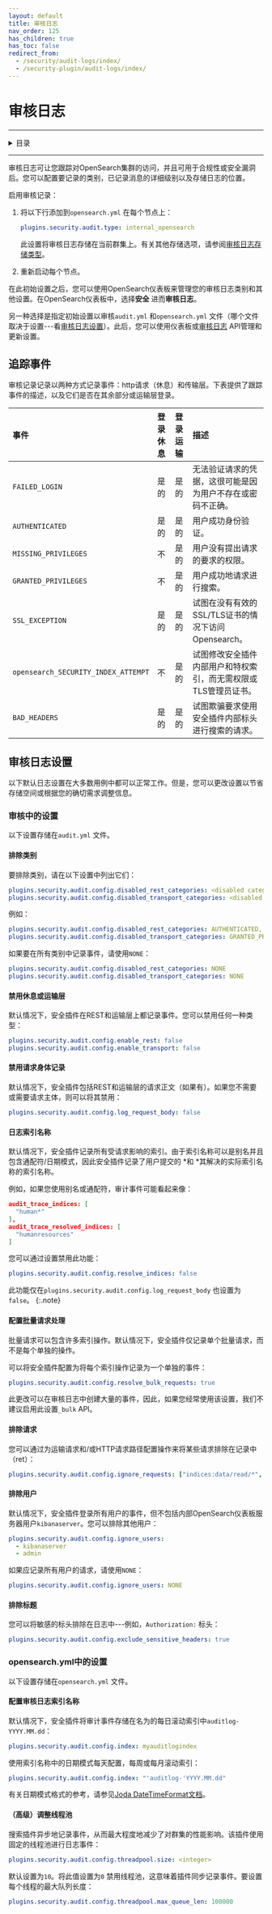 ```yaml
---
layout: default
title: 审核日志
nav_order: 125
has_children: true
has_toc: false
redirect_from:
  - /security/audit-logs/index/
  - /security-plugin/audit-logs/index/
---
```


# 审核日志

---

<details closed markdown="block">
  <summary>
    目录
  </summary>
  {: .text-delta }
- TOC
{:toc}
</details>

---

审核日志可让您跟踪对OpenSearch集群的访问，并且可用于合规性或安全漏洞后。您可以配置要记录的类别，已记录消息的详细级别以及存储日志的位置。

启用审核记录：

1. 将以下行添加到`opensearch.yml` 在每个节点上：

   ```yml
   plugins.security.audit.type: internal_opensearch
   ```

   此设置将审核日志存储在当前群集上。有关其他存储选项，请参阅[审核日志存储类型]({{site.url}}{{site.baseurl}}/security/audit-logs/storage-types/)。

2. 重新启动每个节点。

在此初始设置之后，您可以使用OpenSearch仪表板来管理您的审核日志类别和其他设置。在OpenSearch仪表板中，选择**安全** 进而**审核日志**。

另一种选择是指定初始设置以审核`audit.yml` 和`opensearch.yml` 文件（哪个文件取决于设置---看[审核日志设置](#audit-log-settings)）。此后，您可以使用仪表板或[审核日志]({{site.url}}{{site.baseurl}}/security/access-control/api/#audit-logs) API管理和更新设置。


## 追踪事件

审核记录记录以两种方式记录事件：http请求（休息）和传输层。下表提供了跟踪事件的描述，以及它们是否在其余部分或运输层登录。

事件| 登录休息| 登录运输| 描述
:--- | :--- | :--- | :---
`FAILED_LOGIN` | 是的| 是的| 无法验证请求的凭据，这很可能是因为用户不存在或密码不正确。
`AUTHENTICATED` | 是的| 是的| 用户成功身份验证。
`MISSING_PRIVILEGES` | 不| 是的| 用户没有提出请求的要求的权限。
`GRANTED_PRIVILEGES` | 不| 是的| 用户成功地请求进行搜索。
`SSL_EXCEPTION` | 是的| 是的| 试图在没有有效的SSL/TLS证书的情况下访问Opensearch。
`opensearch_SECURITY_INDEX_ATTEMPT` | 不| 是的| 试图修改安全插件内部用户和特权索引，而无需权限或TLS管理员证书。
`BAD_HEADERS` | 是的| 是的| 试图欺骗要求使用安全插件内部标头进行搜索的请求。


## 审核日志设置

以下默认日志设置在大多数用例中都可以正常工作。但是，您可以更改设置以节省存储空间或根据您的确切需求调整信息。


### 审核中的设置

以下设置存储在`audit.yml` 文件。


#### 排除类别

要排除类别，请在以下设置中列出它们：

```yml
plugins.security.audit.config.disabled_rest_categories: <disabled categories>
plugins.security.audit.config.disabled_transport_categories: <disabled categories>
```

例如：

```yml
plugins.security.audit.config.disabled_rest_categories: AUTHENTICATED, opensearch_SECURITY_INDEX_ATTEMPT
plugins.security.audit.config.disabled_transport_categories: GRANTED_PRIVILEGES
```

如果要在所有类别中记录事件，请使用`NONE`：

```yml
plugins.security.audit.config.disabled_rest_categories: NONE
plugins.security.audit.config.disabled_transport_categories: NONE
```


#### 禁用休息或运输层

默认情况下，安全插件在REST和运输层上都记录事件。您可以禁用任何一种类型：

```yml
plugins.security.audit.config.enable_rest: false
plugins.security.audit.config.enable_transport: false
```


#### 禁用请求身体记录

默认情况下，安全插件包括REST和运输层的请求正文（如果有）。如果您不需要或需要请求主体，则可以将其禁用：

```yml
plugins.security.audit.config.log_request_body: false
```


#### 日志索引名称

默认情况下，安全插件记录所有受请求影响的索引。由于索引名称可以是别名并且包含通配符/日期模式，因此安全插件记录了用户提交的 *和 *其解决的实际索引名称的索引名称。

例如，如果您使用别名或通配符，审计事件可能看起来像：

```json
audit_trace_indices: [
  "human*"
],
audit_trace_resolved_indices: [
  "humanresources"
]
```

您可以通过设置禁用此功能：

```yml
plugins.security.audit.config.resolve_indices: false
```

此功能仅在`plugins.security.audit.config.log_request_body` 也设置为`false`。
{:.note}


#### 配置批量请求处理

批量请求可以包含许多索引操作。默认情况下，安全插件仅记录单个批量请求，而不是每个单独的操作。

可以将安全插件配置为将每个索引操作记录为一个单独的事件：

```yml
plugins.security.audit.config.resolve_bulk_requests: true
```

此更改可以在审核日志中创建大量的事件，因此，如果您经常使用该设置，我们不建议启用此设置`_bulk` API。


#### 排除请求

您可以通过为运输请求和/或HTTP请求路径配置操作来将某些请求排除在记录中（ret）：

```yml
plugins.security.audit.config.ignore_requests: ["indices:data/read/*", "SearchRequest"]
```


#### 排除用户

默认情况下，安全插件登录所有用户的事件，但不包括内部OpenSearch仪表板服务器用户`kibanaserver`。您可以排除其他用户：

```yml
plugins.security.audit.config.ignore_users:
  - kibanaserver
  - admin
```

如果应记录所有用户的请求，请使用`NONE`：

```yml
plugins.security.audit.config.ignore_users: NONE
```


#### 排除标题

您可以将敏感的标头排除在日志中---例如，`Authorization:` 标头：

```yml
plugins.security.audit.config.exclude_sensitive_headers: true
```


### opensearch.yml中的设置

以下设置存储在`opensearch.yml` 文件。


#### 配置审核日志索引名称

默认情况下，安全插件将审计事件存储在名为的每日滚动索引中`auditlog-YYYY.MM.dd`：

```yml
plugins.security.audit.config.index: myauditlogindex
```

使用索引名称中的日期模式每天配置，每周或每月滚动索引：

```yml
plugins.security.audit.config.index: "'auditlog-'YYYY.MM.dd"
```

有关日期模式格式的参考，请参见[Joda DateTimeFormat文档](https://www.joda.org/joda-time/apidocs/org/joda/time/format/DateTimeFormat.html)。


#### （高级）调整线程池

搜索插件异步地记录事件，从而最大程度地减少了对群集的性能影响。该插件使用固定的线程池进行日志事件：

```yml
plugins.security.audit.config.threadpool.size: <integer>
```

默认设置为`10`。将此值设置为`0` 禁用线程池，这意味着插件同步记录事件。要设置每个线程的最大队列长度：

```yml
plugins.security.audit.config.threadpool.max_queue_len: 100000
```


